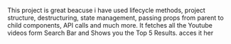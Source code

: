 This project is great beacuse i have used lifecycle methods, project structure, destructuring, state management, passing props from parent to child components, API calls and much more. It fetches all the Youtube videos form Search Bar and Shows you the Top 5 Results.
acces it her <a href="https://youtube-clone-hrk.netlify.app/"></a>
